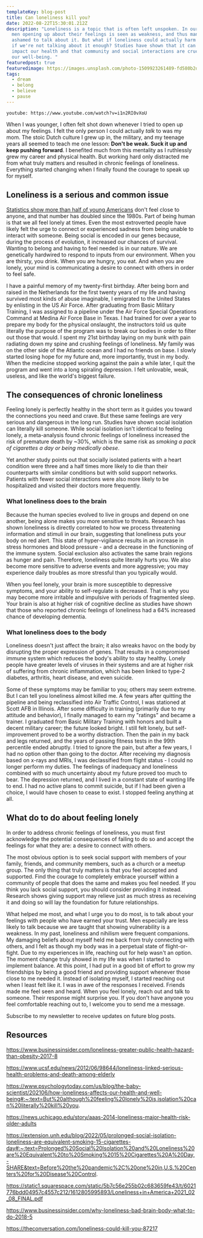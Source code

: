 ```yaml
---
templateKey: blog-post
title: Can loneliness kill you?
date: 2022-08-22T15:30:01.212Z
description: "Loneliness is a topic that is often left unspoken. In our society,
  men opening up about their feelings is seen as weakness, and thus many feel
  ashamed to talk about it. But what if loneliness could actually harm us? What
  if we're not talking about it enough? Studies have shown that it can seriously
  impact our health and that community and social interactions are crucial for
  our well-being. "
featuredpost: true
featuredimage: https://images.unsplash.com/photo-1509923261489-fd580b2d9051?ixlib=rb-1.2.1&ixid=MnwxMjA3fDB8MHxwaG90by1wYWdlfHx8fGVufDB8fHx8&auto=format&fit=crop&w=2971&q=80
tags:
  - dream
  - belong
  - believe
  - pause
---
```

`youtube: https://www.youtube.com/watch?v=i1n2RI0vXoU`

When I was younger, I often felt shot down whenever I tried to open up about my feelings. I felt the only person I could actually *talk* to was my mom. The stoic Dutch culture I grew up in, the military, and my teenage years all seemed to teach me one lesson: **Don't be weak. Suck it up and keep pushing forward**. I benefited much from this mentality as I ruthlessly grew my career and physical health. But working hard only distracted me from what truly matters and resulted in chronic feelings of loneliness. Everything started changing when I finally found the courage to speak up for myself.

## Loneliness is a serious and common issue

[Statistics show more than half of young Americans](https://static1.squarespace.com/static/5b7c56e255b02c683659fe43/t/6021776bdd04957c4557c212/1612805995893/Loneliness+in+America+2021_02_08_FINAL.pdf) don't feel close to anyone, and that number has doubled since the 1980s. Part of being human is that we all feel lonely at times. Even the most extroverted people have likely felt the urge to connect or experienced sadness from being unable to interact with someone. Being social is encoded in our genes because, during the process of evolution, it increased our chances of survival. Wanting to belong and having to feel needed is in our nature. We are genetically hardwired to respond to inputs from our environment. When you are thirsty, you drink. When you are hungry, you eat. And when you are lonely, your mind is communicating a desire to connect with others in order to feel safe. 

I have a painful memory of my twenty-first birthday. After being born and raised in the Netherlands for the first twenty years of my life and having survived most kinds of abuse imaginable, I emigrated to the United States by enlisting in the US Air Force. After graduating from Basic Military Training, I was assigned to a pipeline under the Air Force Special Operations Command at Medina Air Force Base in Texas. I had trained for over a year to prepare my body for the physical onslaught, the instructors told us quite literally the purpose of the program was to break our bodies in order to filter out those that would. I spent my 21st birthday laying on my bunk with pain radiating down my spine and crushing feelings of loneliness. My family was on the other side of the Atlantic ocean and I had no friends on base. I slowly started losing hope for my future and, more importantly, trust in my body. When the medicine stopped working against the pain a while later, I quit the program and went into a long spiraling depression. I felt unlovable, weak, useless, and like the world's biggest failure. 

## The consequences of chronic loneliness

Feeling lonely is perfectly healthy in the short term as it guides you toward the connections you need and crave. But these same feelings are very serious and dangerous in the long run. Studies have shown social isolation can literally kill someone. While social isolation isn't identical to feeling lonely, a meta-analysis found chronic feelings of loneliness increased the risk of premature death by ~30%, which is the same risk as *smoking a pack of cigarettes a day or being medically obese*.

Yet another study points out that socially isolated patients with a heart condition were three and a half times more likely to die than their counterparts with similar conditions but with solid support networks. Patients with fewer social interactions were also more likely to be hospitalized and visited their doctors more frequently. 

### What loneliness does to the brain

Because the human species evolved to live in groups and depend on one another, being alone makes you more sensitive to threats. Research has shown loneliness is directly correlated to how we process threatening information and stimuli in our brain, suggesting that loneliness puts your body on red alert. This state of hyper-vigilance results in an increase in stress hormones and blood pressure - and a decrease in the functioning of the immune system. Social exclusion also activates the same brain regions as hunger and pain. Therefore, loneliness quite literally hurts you. We also become more sensitive to adverse events and more aggressive; you may experience daily troubles as more stressful than you typically would. 

When you feel lonely, your brain is more susceptible to depressive symptoms, and your ability to self-regulate is decreased. That is why you may become more irritable and impulsive with periods of fragmented sleep. Your brain is also at higher risk of cognitive decline as studies have shown that those who reported chronic feelings of loneliness had a 64% increased chance of developing dementia.

### What loneliness does to the body

Loneliness doesn't just affect the brain; it also wreaks havoc on the body by disrupting the proper expression of genes. That results in a compromised immune system which reduces the body's ability to stay healthy. Lonely people have greater levels of viruses in their systems and are at higher risk of suffering from chronic inflammation, which has been linked to type-2 diabetes, arthritis, heart disease, and even suicide.

Some of these symptoms may be familiar to you; others may seem extreme. But I can tell you loneliness almost killed me. A few years after quitting the pipeline and being reclassified into Air Traffic Control, I was stationed at Scott AFB in Illinois. After some difficulty in training (primarily due to my attitude and behavior), I finally managed to earn my "ratings" and became a trainer. I graduated from Basic Military Training with honors and built a decent military career; the future looked bright. I still felt lonely, but self-improvement proved to be a worthy distraction. Then the pain in my back and legs returned, and the years of passing fitness tests in the 99th percentile ended abruptly. I tried to ignore the pain, but after a few years, I had no option other than going to the doctor. After receiving my diagnosis based on x-rays and MRIs, I was declassified from flight status - I could no longer perform my duties. The feelings of inadequacy and loneliness combined with so much uncertainty about my future proved too much to bear. The depression returned, and I lived in a constant state of wanting life to end. I had no active plans to commit suicide, but if I had been given a choice, I would have chosen to cease to exist. I stopped feeling anything at all.

## What do to do about feeling lonely

In order to address chronic feelings of loneliness, you must first acknowledge the potential consequences of failing to do so and accept the feelings for what they are: a desire to connect with others. 

The most obvious option is to seek social support with members of your family, friends, and community members, such as a church or a meetup group. The only thing that truly matters is that you feel accepted and supported. Find the courage to completely embrace yourself within a community of people that does the same and makes you feel needed. If you think you lack social support, you should consider providing it instead. Research shows giving support may relieve just as much stress as receiving it and doing so will lay the foundation for future relationships.

What helped me most, and what I urge you to do most, is to talk about your feelings with people who have earned your trust. Men especially are less likely to talk because we are taught that showing vulnerability is a weakness. In my past, loneliness and nihilism were frequent companions. My damaging beliefs about myself held me back from truly connecting with others, and I felt as though my body was in a perpetual state of flight-or-fight. Due to my experiences in life, reaching out for help wasn't an option. The moment change truly showed in my life was when I started to implement balance. At this point, I had put in a good bit of effort to grow my friendships by being a good friend and providing support whenever those close to me needed it. Instead of isolating myself, I started reaching out when I least felt like it. I was in awe of the responses I received. Friends made me feel seen and heard. When you feel lonely, reach out and talk to someone. Their response might surprise you. If you don't have anyone you feel comfortable reaching out to, I welcome you to send me a message.

Subscribe to my newsletter to receive updates on future blog posts.

## Resources

https://www.businessinsider.com/loneliness-greater-public-health-hazard-than-obesity-2017-8

https://www.ucsf.edu/news/2012/06/98644/loneliness-linked-serious-health-problems-and-death-among-elderly

https://www.psychologytoday.com/us/blog/the-baby-scientist/202106/how-loneliness-affects-our-health-and-well-being#:~:text=But%20although%20feeling%20lonely%20is,isolation%20can%20literally%20kill%20you.

https://news.uchicago.edu/story/aaas-2014-loneliness-major-health-risk-older-adults

https://extension.unh.edu/blog/2022/05/prolonged-social-isolation-loneliness-are-equivalent-smoking-15-cigarettes-day#:~:text=Prolonged%20Social%20Isolation%20and%20Loneliness%20are%20Equivalent%20to%20Smoking%2015%20Cigarettes%20A%20Day,-SHARE&text=Before%20the%20pandemic%2C%20one%20in,U.S.%20Centers%20for%20Disease%20Control.

https://static1.squarespace.com/static/5b7c56e255b02c683659fe43/t/6021776bdd04957c4557c212/1612805995893/Loneliness+in+America+2021_02_08_FINAL.pdf

https://www.businessinsider.com/why-loneliness-bad-brain-body-what-to-do-2018-5

https://theconversation.com/loneliness-could-kill-you-87217










